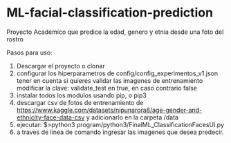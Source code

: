 # ML-facial-classification-prediction

Proyecto Academico que predice la edad, genero y etnia desde una foto del rostro

Pasos para uso:

1. Descargar el proyecto o clonar
2. configurar los hiperparametros de config/config_experimentos_v1.json
tener en cuenta si quieres validar las imagenes de entrenamiento modificar la clave: validate_test en true, en caso contrario false
3. instalar todos los modulos usando pip, o pip3
4. descargar csv de fotos de entrenamiento de https://www.kaggle.com/datasets/nipunarora8/age-gender-and-ethnicity-face-data-csv y adicionarlo en la carpeta /data
5. ejecutar: $>python3 program/python3/FinalML_ClassificationFacesUI.py
6. a traves de linea de comando ingresar las imagenes que desea predecir.


